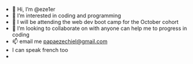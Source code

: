 - 👋 Hi, I’m @eze1er
- 👀 I’m interested in coding and programming 
- 🌱  I will be attending the web dev boot camp for the October cohort
- 💞️ I’m looking to collaborate on with anyone can help me to progress in coding
- 📫 email me papaezechiel@gmail.com
- I can speak french too
- 

<!---
eze1er/eze1er is a ✨ special ✨ repository because its `README.md` (this file) appears on your GitHub profile.
You can click the Preview link to take a look at your changes.
--->
